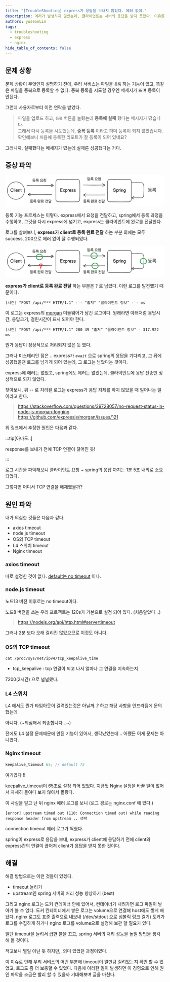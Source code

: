 ```yaml
---
title: "[TroubleShooting] express가 응답을 보내지 않았다. 에러 없이."
description: 에러가 발생하지 않았는데, 클라이언트는 서버의 응답을 받지 못했다. 이유를 찾아보자 !
authors: yuseonLim
tags:
  - troubleshooting
  - express
  - nginx
hide_table_of_contents: false
---
```


## 문제 상황

문제 상황이 무엇인지 설명하기 전에, 우리 서비스는 파일을 `등록` 하는 기능이 있고, 똑같은 파일을 중복으로 등록할 수 없다. 중복 등록을 시도할 경우엔 메세지가 뜨며 등록이 안된다.

그런데 사용자로부터 이런 연락을 받았다.

> 파일을 업로드 하고, `등록` 버튼을 눌렀는데 **등록에 실패** 했다는 메시지가 떴습니다.<br/>
> 그래서 다시 등록을 시도했는데, **중복 등록** 이라고 하며 등록이 되지 않았습니다. <br/>
> 확인해보니 처음에 등록한 리포트가 잘 등록이 되어 있네요?

그러니까, 실패했다는 메세지가 떴는데 실제론 성공했다는 거다.

## 증상 파악

![](../static/img/post-img/diagram1.png)


등록 기능 프로세스는 이렇다. express에서 요청을 전달하고, spring에서 등록 과정을 수행하고, 그것을 다시 express에 넘기고, express는 클라이언트에 완료를 전달한다.


로그를 살펴보니, **express가 client로 등록 완료 전달** 하는 부분 외에는 모두 success, 200으로 에러 없이 잘 수행되었다.


![](../static/img/post-img/diagram2.png)
 
 
 **express가 client로 등록 완료 전달** 하는 부분은 ? 로 남았다. 이런 로그를 발견했기 때문이다.

```
[시간] "POST /api/*** HTTP/1.1" - - "출처" "클라이언트 정보" - - ms
```

이 로그는 express의 [morgan](https://expressjs.com/en/resources/middleware/morgan.html) 미들웨어가 남긴 로그이다. 원래라면 아래처럼 응답시간, 응답크기, 걸린시간이 표시 되어야 한다.

```
[시간] "POST /api/*** HTTP/1.1" 200 49 "출처" "클라이언트 정보" - 317.922 ms
```

뭔가 응답이 정상적으로 처리되지 않은 듯 했다.

그러나 미스테리인 점은 .. express가 `await` 으로 spring의 응답을 기다리고, 그 뒤에 성공했을땐 로그를 남기게 되어 있는데, 그 로그는 남았다는 것이다.

express에 에러는 없었고, spring에도 에러는 없었는데, 클라이언트에 응답 전송만 정상적으로 되지 않았다.

찾아보니, 위 -- 로 처리된 로그는 express가 응답 자체를 하지 않았을 때 일어나는 일이라고 한다.
> https://stackoverflow.com/questions/39728057/no-request-status-in-node-js-morgan-logging
> https://github.com/expressjs/morgan/issues/121

위 링크에서 추정한 원인은 다음과 같다.

:::tip[아마도..]

response를 보내기 전에 TCP 연결이 끊어진 듯!

:::

로그 시간을 파악해보니 클라이언트 요청 ~ spring의 응답 까지는 1분 5초 내외로 소요되었다.


그렇다면 어디서 TCP 연결을 해제했을까?

## 원인 파악

내가 의심한 것들은 다음과 같다.

- axios timeout
- node.js timeout
- OS의 TCP timeout
- L4 스위치 timeout
- Nginx timeout

### axios timeout

따로 설정한 것이 없다. [default는 no timeout](https://github.com/axios/axios/blob/main/README.md#request-config) 이다.

### node.js timeout

노드13 버전 이후로는 no timeout이다.

노드8 버전을 쓰는 우리 프로젝트는 120s가 기본으로 설정 되어 있다. (처음알았다 ..)
>https://nodejs.org/api/http.html#servertimeout

그러나 2분 보다 오래 걸리진 않았으므로 이것도 아니다.

### OS의 TCP timeout

```
cat /proc/sys/net/ipv4/tcp_keepalive_time
```

- tcp_keepalive : tcp 연결이 되고 나서 얼마나 그 연결을 지속하는지

7200(2시간) 으로 널널했다.

### L4 스위치

L4 에서도 뭔가 타임아웃이 걸려있는것은 아닐까..? 하고 해당 사항을 인프라팀에 문의했는데

아니다. (~의심해서 죄송합니다...~)

전에도 L4 설정 문제때문에 안된 기능이 있어서, 생각났었는데 .. 어쨌든 이게 문제는 아니였다.

### Nginx timeout

```js title="/etc/nginx/nginx.conf"
keepalive_timeout 65; // default 75
```

여기였다 !!

keepalive_timeout이 65초로 설정 되어 있었다. 지금껏 Nginx 설정을 바꿀 일이 없어서 자세히 들여다 보지 않아서 몰랐다.

이 사실을 알고 난 뒤 nginx 에러 로그를 보니 (로그 경로는 nginx.conf 에 있다.)

```text title="error.log"
[error] upstream timed out (110: Connection timed out) while reading response header from upstream .. 생략
```

connection timeout 에러 로그가 찍혔다.

spring이 express로 응답을 보내, express가 client에 응답하기 전에 client와 express간의 연결이 끊어져 client가 응답을 받지 못한 것이다.

## 해결

해결 방법으로는 이런 것들이 있겠다.

- timeout 늘리기
- upstream인 spring 서버의 처리 성능 향상하기 (best)

그리고 nginx 로그는 도커 컨테이너 안에 있어서, 컨테이너가 내려가면 로그 파일이 날아가 볼 수 없다.
도커 컨테이너에서 쌓은 로그는 volume으로 연결해 host에도 쌓게 해놨다. nginx 로그도 표준 출력으로 내보내 (/dev/stdout 으로 심볼릭 링크 걸기) 도커가 로그를 수집하게 하거나 nginx 로그를 volume으로 설정해 보관 할 필요가 있다.

일단 timeout을 늘려서 급한 불을 끄고, spring 서버의 처리 성능을 높일 방법을 생각 해 볼 것이다.

적고보니 별일 아닌 듯 하지만,, 의미 있었던 과정이였다.

이 이슈로 인해 우리 서비스의 어떤 부분에 timeout이 얼만큼 걸려있는지 확인 할 수 있었고, 로그도 좀 더 보충할 수 있었다. 다음에 이러한 일이 발생하면 이 경험으로 인해 원인 파악을 조금은 빨리 할 수 있을까 기대해보며 글을 마친다.